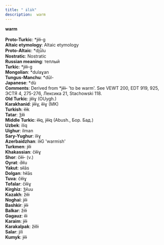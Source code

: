 ```yaml
---
title: " ɨlɨk"
description:  warm
---
```

<p data-pagefind-weight="0.5">
<strong> warm</strong><br><br>
<strong>Proto-Turkic</strong>:  *jɨlɨ-g<br>
<strong>Altaic etymology</strong>:  Altaic etymology<br>
<strong> Proto-Altaic</strong>:  *di̯ū̀lu<br>
<strong>Nostratic</strong>:  Nostratic<br>
<strong>Russian meaning</strong>:  теплый<br>
<strong>Turkic</strong>:  *jɨlɨ-g<br>
<strong>Mongolian</strong>:  *dulaɣan<br>
<strong>Tungus-Manchu</strong>:  *dūl-<br>
<strong>Japanese</strong>:  *dù<br>
<strong>Comments</strong>:  Derived from *jɨlɨ- 'to be warm'. See VEWT 200, EDT 919, 925, ЭСТЯ 4, 275-276, Лексика 21, Stachowski 118.<br>
<strong>Old Turkic</strong>:  jɨlɨɣ (OUygh.)<br>
<strong>Karakhanid</strong>:  jɨlɨɣ, ɨlɨɣ (MK)<br>
<strong>Turkish</strong>:  ɨlɨk<br>
<strong>Tatar</strong>:  ǯɨlɨ<br>
<strong>Middle Turkic</strong>:  ɨlɨq, jɨlɨq (Abush., Бор. Бад.)<br>
<strong>Uzbek</strong>:  iliq<br>
<strong>Uighur</strong>:  ilman<br>
<strong>Sary-Yughur</strong>:  ilɨɣ<br>
<strong>Azerbaidzhan</strong>:  ilɨG 'warmish'<br>
<strong>Turkmen</strong>:  jɨlɨ<br>
<strong>Khakassian</strong>:  čɨlɨɣ<br>
<strong>Shor</strong>:  čɨlɨ- (v.)<br>
<strong>Oyrat</strong>:  d́ɨlu<br>
<strong>Yakut</strong>:  sɨlās<br>
<strong>Dolgan</strong>:  hɨlās<br>
<strong>Tuva</strong>:  čɨlɨɣ<br>
<strong>Tofalar</strong>:  čɨlɨɣ<br>
<strong>Kirghiz</strong>:  ǯɨluu<br>
<strong>Kazakh</strong>:  žɨlɨ<br>
<strong>Noghai</strong>:  jɨlɨ<br>
<strong>Bashkir</strong>:  jɨlɨ<br>
<strong>Balkar</strong>:  žɨlɨ<br>
<strong>Gagauz</strong>:  ɨlɨ<br>
<strong>Karaim</strong>:  jɨlɨ<br>
<strong>Karakalpak</strong>:  žɨllɨ<br>
<strong>Salar</strong>:  jili<br>
<strong>Kumyk</strong>:  jɨlɨ<br>

</p>
